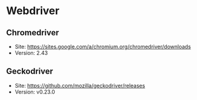 # Webdriver

## Chromedriver
* Site: https://sites.google.com/a/chromium.org/chromedriver/downloads
* Version: 2.43

## Geckodriver
* Site: https://github.com/mozilla/geckodriver/releases
* Version: v0.23.0
